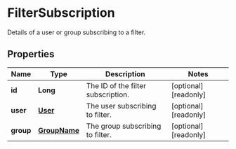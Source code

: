 

# FilterSubscription

Details of a user or group subscribing to a filter.

## Properties

Name | Type | Description | Notes
------------ | ------------- | ------------- | -------------
**id** | **Long** | The ID of the filter subscription. |  [optional] [readonly]
**user** | [**User**](User.md) | The user subscribing to filter. |  [optional] [readonly]
**group** | [**GroupName**](GroupName.md) | The group subscribing to filter. |  [optional] [readonly]



